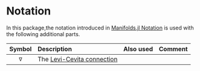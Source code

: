 # Notation

In this package,the notation introduced in [Manifolds.jl Notation](https://juliamanifolds.github.io/Manifolds.jl/latest/misc/notation.html) is used
with the following additional parts.

| Symbol | Description | Also used | Comment |
|:--:|:--------------- |:--:|:-- |
| ``∇`` | The [Levi-Cevita connection](https://en.wikipedia.org/wiki/Levi-Civita_connection) | | |

